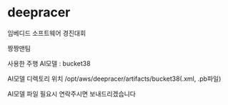 # deepracer
임베디드 소프트웨어 경진대회 

짱짱맨팀

사용한 주행 AI모델 : bucket38

AI모델 디렉토리 위치 /opt/aws/deepracer/artifacts/bucket38(.xml, .pb파일)

AI모델 파일 필요시 연락주시면 보내드리겠습니다
